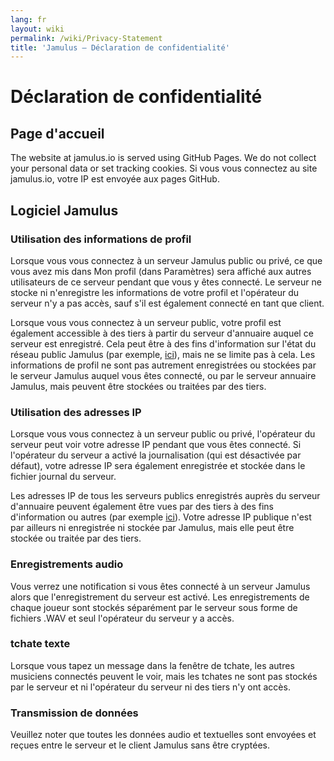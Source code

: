 ```yaml
---
lang: fr
layout: wiki
permalink: /wiki/Privacy-Statement
title: 'Jamulus – Déclaration de confidentialité'
---
```


# Déclaration de confidentialité

## Page d'accueil

The website at jamulus.io is served using GitHub Pages. We do not collect your personal data or set tracking cookies. Si vous vous connectez au site jamulus.io, votre IP est envoyée aux pages GitHub.

## Logiciel Jamulus

### Utilisation des informations de profil

Lorsque vous vous connectez à un serveur Jamulus public ou privé, ce que vous avez mis dans Mon profil (dans Paramètres) sera affiché aux autres utilisateurs de ce serveur pendant que vous y êtes connecté. Le serveur ne stocke ni n'enregistre les informations de votre profil et l'opérateur du serveur n'y a pas accès, sauf s'il est également connecté en tant que client.

Lorsque vous vous connectez à un serveur public, votre profil est également accessible à des tiers à partir du serveur d'annuaire auquel ce serveur est enregistré. Cela peut être à des fins d'information sur l'état du réseau public Jamulus (par exemple, [ici](https://explorer.jamulus.io/)), mais ne se limite pas à cela. Les informations de profil ne sont pas autrement enregistrées ou stockées par le serveur Jamulus auquel vous êtes connecté, ou par le serveur annuaire Jamulus, mais peuvent être stockées ou traitées par des tiers.

### Utilisation des adresses IP

Lorsque vous vous connectez à un serveur public ou privé, l'opérateur du serveur peut voir votre adresse IP pendant que vous êtes connecté. Si l'opérateur du serveur a activé la journalisation (qui est désactivée par défaut), votre adresse IP sera également enregistrée et stockée dans le fichier journal du serveur.

Les adresses IP de tous les serveurs publics enregistrés auprès du serveur d'annuaire peuvent également être vues par des tiers à des fins d'information ou autres (par exemple [ici](https://explorer.jamulus.io/)). Votre adresse IP publique n'est par ailleurs ni enregistrée ni stockée par Jamulus, mais elle peut être stockée ou traitée par des tiers.

### Enregistrements audio

Vous verrez une notification si vous êtes connecté à un serveur Jamulus alors que l'enregistrement du serveur est activé. Les enregistrements de chaque joueur sont stockés séparément par le serveur sous forme de fichiers .WAV et seul l'opérateur du serveur y a accès.

### tchate texte

Lorsque vous tapez un message dans la fenêtre de tchate, les autres musiciens connectés peuvent le voir, mais les tchates ne sont pas stockés par le serveur et ni l'opérateur du serveur ni des tiers n'y ont accès.

### Transmission de données

Veuillez noter que toutes les données audio et textuelles sont envoyées et reçues entre le serveur et le client Jamulus sans être cryptées.
